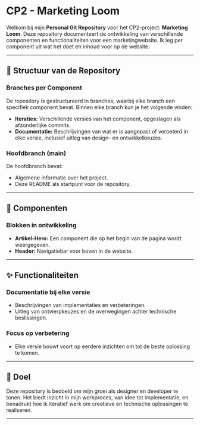 
# **CP2 - Marketing Loom**

Welkom bij mijn **Personal Git Repository** voor het CP2-project: **Marketing Loom**. Deze repository documenteert de ontwikkeling van verschillende componenten en functionaliteiten voor een marketingwebsite. Ik leg per component uit wat het doet en inhoud voor op de website.

---

## 📂 **Structuur van de Repository**

### **Branches per Component**
De repository is gestructureerd in branches, waarbij elke branch een specifiek component bevat. Binnen elke branch kun je het volgende vinden:
- **Iteraties:** Verschillende versies van het component, opgeslagen als afzonderlijke commits.
- **Documentatie:** Beschrijvingen van wat er is aangepast of verbeterd in elke versie, inclusief uitleg van design- en ontwikkelkeuzes.

### **Hoofdbranch (main)**
De hoofdbranch bevat:
- Algemene informatie over het project.
- Deze README als startpunt voor de repository.

---

## 🧩 **Componenten**

### **Blokken in ontwikkeling**
- **Artikel-Hero:** Een component die op het begin van de pagina wordt weergegeven.
- **Header:** Navigatiebar voor boven in de website.

---

## ✨ **Functionaliteiten**


### **Documentatie bij elke versie**
- Beschrijvingen van implementaties en verbeteringen.
- Uitleg van ontwerpkeuzes en de overwegingen achter technische beslissingen.

### **Focus op verbetering**
- Elke versie bouwt voort op eerdere inzichten om tot de beste oplossing te komen.

---

## 🎯 **Doel**

Deze repository is bedoeld om mijn groei als designer en developer te tonen. Het biedt inzicht in mijn werkproces, van idee tot implementatie, en benadrukt hoe ik iteratief werk om creatieve en technische oplossingen te realiseren.

---

